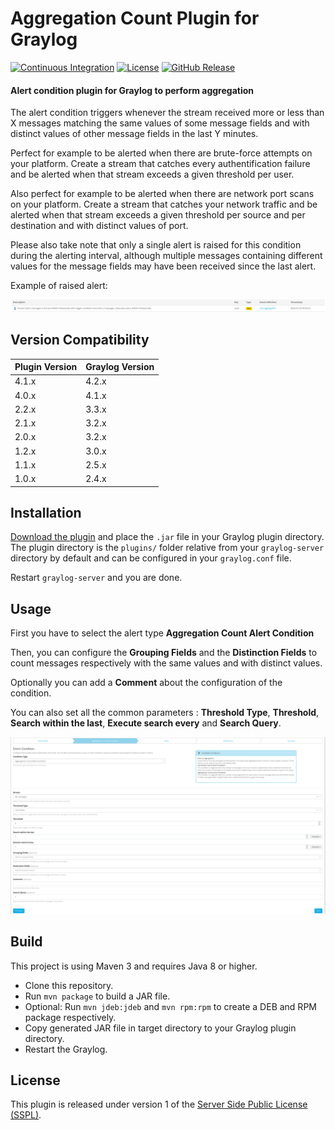 # Aggregation Count Plugin for Graylog

[![Continuous Integration](https://github.com/airbus-cyber/graylog-plugin-aggregation-count/actions/workflows/ci.yml/badge.svg)](https://github.com/airbus-cyber/graylog-plugin-aggregation-count/actions/workflows/ci.yml)
[![License](https://img.shields.io/badge/license-SSPL-green)](https://www.mongodb.com/licensing/server-side-public-license)
[![GitHub Release](https://img.shields.io/badge/release-v2.2.0-blue.svg)](https://github.com/airbus-cyber/graylog-plugin-aggregation-count/releases)

#### Alert condition plugin for Graylog to perform aggregation

The alert condition triggers whenever the stream received more or less than X messages matching the same values of some message fields and with distinct values of other message fields in the last Y minutes.

Perfect for example to be alerted when there are brute-force attempts on your platform. Create a stream that catches every authentification failure and be alerted when that stream exceeds a given threshold per user.

Also perfect for example to be alerted when there are network port scans on your platform. Create a stream that catches your network traffic and be alerted when that stream exceeds a given threshold per source and per destination and with distinct values of port.

Please also take note that only a single alert is raised for this condition during the alerting interval, although multiple messages containing different values for the message fields may have been received since the last alert.

Example of raised alert:

![](https://raw.githubusercontent.com/airbus-cyber/graylog-plugin-aggregation-count/master/images/alert.png)

## Version Compatibility

|  Plugin Version | Graylog Version |
| --------------- | --------------- |
| 4.1.x           | 4.2.x           |
| 4.0.x           | 4.1.x           |
| 2.2.x           | 3.3.x           |
| 2.1.x           | 3.2.x           |
| 2.0.x           | 3.2.x           |
| 1.2.x           | 3.0.x           |
| 1.1.x           | 2.5.x           |
| 1.0.x           | 2.4.x           |

## Installation

[Download the plugin](https://github.com/airbus-cyber/graylog-plugin-aggregation-count/releases)
and place the `.jar` file in your Graylog plugin directory. The plugin directory
is the `plugins/` folder relative from your `graylog-server` directory by default
and can be configured in your `graylog.conf` file.

Restart `graylog-server` and you are done.

## Usage

First you have to select the alert type **Aggregation Count Alert Condition**

Then, you can configure the **Grouping Fields**  and the **Distinction Fields** to count messages respectively with the same values and with distinct values.

Optionally you can add a **Comment** about the configuration of the condition.

You can also set all the common parameters : **Threshold Type**, **Threshold**, **Search within the last**, **Execute search every** and **Search Query**.

![](https://raw.githubusercontent.com/airbus-cyber/graylog-plugin-aggregation-count/master/images/edit_condition.png)

## Build

This project is using Maven 3 and requires Java 8 or higher.

* Clone this repository.
* Run `mvn package` to build a JAR file.
* Optional: Run `mvn jdeb:jdeb` and `mvn rpm:rpm` to create a DEB and RPM package respectively.
* Copy generated JAR file in target directory to your Graylog plugin directory.
* Restart the Graylog.

## License

This plugin is released under version 1 of the [Server Side Public License (SSPL)](LICENSE).
